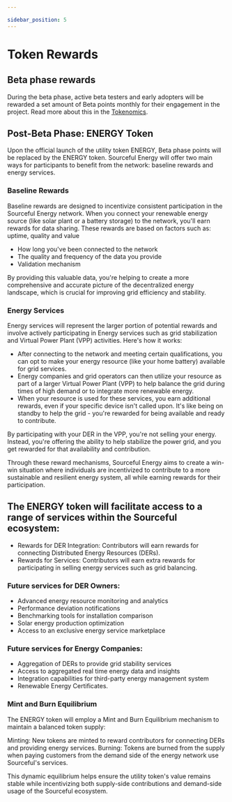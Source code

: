 ```yaml
---

sidebar_position: 5
---
```


# Token Rewards

## Beta phase rewards
During the beta phase, active beta testers and early adopters will be rewarded a set amount of Beta points monthly for their engagement in the project. Read more about this in the <a href="../../tokenomics/rewards/">Tokenomics</a>.

## Post-Beta Phase: ENERGY Token

Upon the official launch of the utility token ENERGY, Beta phase points will be replaced by the ENERGY token. Sourceful Energy will offer two main ways for participants to benefit from the network: baseline rewards and energy services.

### Baseline Rewards
Baseline rewards are designed to incentivize consistent participation in the Sourceful Energy network. When you connect your renewable energy source (like solar plant or a battery storage) to the network, you'll earn rewards for data sharing. These rewards are based on factors such as: uptime, quality and value

- How long you've been connected to the network
- The quality and frequency of the data you provide
- Validation mechanism

By providing this valuable data, you're helping to create a more comprehensive and accurate picture of the decentralized energy landscape, which is crucial for improving grid efficiency and stability.

### Energy Services
Energy services will represent the larger portion of potential rewards and involve actively participating in Energy services such as grid stabilization and Virtual Power Plant (VPP) activities. Here's how it works:

- After connecting to the network and meeting certain qualifications, you can opt to make your energy resource (like your home battery) available for grid services.
- Energy companies and grid operators can then utilize your resource as part of a larger Virtual Power Plant (VPP) to help balance the grid during times of high demand or to integrate more renewable energy.
- When your resource is used for these services, you earn additional rewards, even if your specific device isn't called upon. It's like being on standby to help the grid - you're rewarded for being available and ready to contribute.

By participating with your DER in the VPP, you're not selling your energy. Instead, you're offering the ability to help stabilize the power grid, and you get rewarded for that availability and contribution. 

Through these reward mechanisms, Sourceful Energy aims to create a win-win situation where individuals are incentivized to contribute to a more sustainable and resilient energy system, all while earning rewards for their participation.

## The ENERGY token will facilitate access to a range of services within the Sourceful ecosystem:

- Rewards for DER Integration: Contributors will earn rewards for connecting Distributed Energy Resources (DERs).
- Rewards for Services: Contributors will earn extra rewards for participating in selling energy services such as grid balancing.

### Future services for DER Owners:

- Advanced energy resource monitoring and analytics
- Performance deviation notifications
- Benchmarking tools for installation comparison
- Solar energy production optimization
- Access to an exclusive energy service marketplace

### Future services for Energy Companies:

- Aggregation of DERs to provide grid stability services
- Access to aggregated real time energy data and insights
- Integration capabilities for third-party energy management system
- Renewable Energy Certificates.

### Mint and Burn Equilibrium
The ENERGY token will employ a Mint and Burn Equilibrium mechanism to maintain a balanced token supply:

Minting: New tokens are minted to reward contributors for connecting DERs and providing energy services.
Burning: Tokens are burned from the supply when paying customers from the demand side of the energy network use Sourceful's services.

This dynamic equilibrium helps ensure the utility token's value remains stable while incentivizing both supply-side contributions and demand-side usage of the Sourceful ecosystem.
